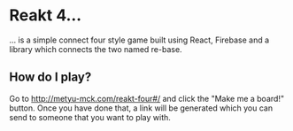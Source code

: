 # Reakt 4...
 ... is a simple connect four style game built using React, Firebase and a library which connects the two named re-base.

## How do I play?

Go to http://metyu-mck.com/reakt-four#/ and click the "Make me a board!" button. Once you have done that, a link will be generated which you can send to someone that you want to play with. 

